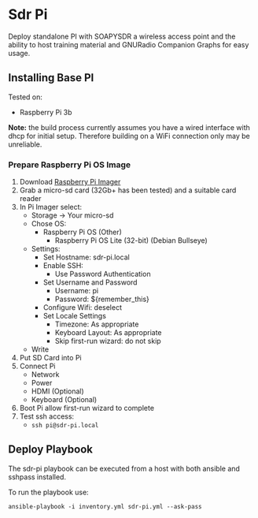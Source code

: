 # Sdr Pi

Deploy standalone PI with SOAPYSDR a wireless access point and the ability to host training material and GNURadio Companion Graphs for easy usage. 

## Installing Base PI

Tested on:
-  Raspberry Pi 3b

**Note:** the build process currently assumes you have a wired interface with dhcp for initial setup. Therefore building on a WiFi connection only may be unreliable.

### Prepare Raspberry Pi OS Image

1. Download [Raspberry Pi Imager](https://www.raspberrypi.com/software/)
2. Grab a micro-sd card (32Gb+ has been tested) and a suitable card reader
3. In Pi Imager select:
    - Storage -> Your micro-sd
    - Chose OS:
        - Raspberry Pi OS (Other)
            - Raspberry Pi OS Lite (32-bit) (Debian Bullseye)
    - Settings:
        - Set Hostname: sdr-pi.local
        - Enable SSH:
            - Use Password Authentication
        - Set Username and Password
            - Username: pi
            - Password: ${remember_this}
        - Configure Wifi: deselect
        - Set Locale Settings
            - Timezone: As appropriate
            - Keyboard Layout: As appropriate
            - Skip first-run wizard: do not skip
    - Write
4. Put SD Card into Pi
5. Connect Pi
    - Network
    - Power
    - HDMI (Optional)
    - Keyboard (Optional)
6. Boot Pi allow first-run wizard to complete
7. Test ssh access:
    - ```ssh pi@sdr-pi.local```

## Deploy Playbook

The sdr-pi playbook can be executed from a host with both ansible and sshpass installed.

To run the playbook use: 

```ansible-playbook -i inventory.yml sdr-pi.yml --ask-pass```